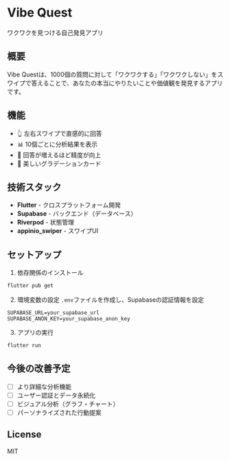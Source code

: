 # Vibe Quest

ワクワクを見つける自己発見アプリ

## 概要

Vibe Questは、1000個の質問に対して「ワクワクする」「ワクワクしない」をスワイプで答えることで、あなたの本当にやりたいことや価値観を発見するアプリです。

## 機能

- 👆 左右スワイプで直感的に回答
- 📊 10個ごとに分析結果を表示
- 🎯 回答が増えるほど精度が向上
- 💫 美しいグラデーションカード

## 技術スタック

- **Flutter** - クロスプラットフォーム開発
- **Supabase** - バックエンド（データベース）
- **Riverpod** - 状態管理
- **appinio_swiper** - スワイプUI

## セットアップ

1. 依存関係のインストール
```bash
flutter pub get
```

2. 環境変数の設定
`.env`ファイルを作成し、Supabaseの認証情報を設定
```
SUPABASE_URL=your_supabase_url
SUPABASE_ANON_KEY=your_supabase_anon_key
```

3. アプリの実行
```bash
flutter run
```

## 今後の改善予定

- [ ] より詳細な分析機能
- [ ] ユーザー認証とデータ永続化
- [ ] ビジュアル分析（グラフ・チャート）
- [ ] パーソナライズされた行動提案

## License

MIT
